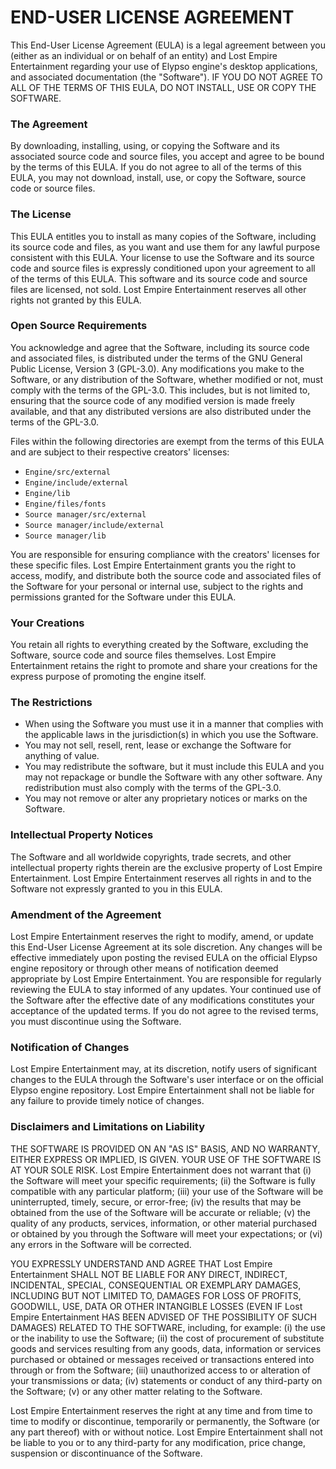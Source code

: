 # END-USER LICENSE AGREEMENT

This End-User License Agreement (EULA) is a legal agreement between you (either as an individual or on behalf of an entity) and Lost Empire Entertainment regarding your use of Elypso engine's desktop applications, and associated documentation (the "Software"). IF YOU DO NOT AGREE TO ALL OF THE TERMS OF THIS EULA, DO NOT INSTALL, USE OR COPY THE SOFTWARE.

### The Agreement

By downloading, installing, using, or copying the Software and its associated source code and source files, you accept and agree to be bound by the terms of this EULA. If you do not agree to all of the terms of this EULA, you may not download, install, use, or copy the Software, source code or source files.

### The License

This EULA entitles you to install as many copies of the Software, including its source code and files, as you want and use them for any lawful purpose consistent with this EULA. Your license to use the Software and its source code and source files is expressly conditioned upon your agreement to all of the terms of this EULA. This software and its source code and source files are licensed, not sold. Lost Empire Entertainment reserves all other rights not granted by this EULA.

### Open Source Requirements

You acknowledge and agree that the Software, including its source code and associated files, is distributed under the terms of the GNU General Public License, Version 3 (GPL-3.0). Any modifications you make to the Software, or any distribution of the Software, whether modified or not, must comply with the terms of the GPL-3.0. This includes, but is not limited to, ensuring that the source code of any modified version is made freely available, and that any distributed versions are also distributed under the terms of the GPL-3.0.

Files within the following directories are exempt from the terms of this EULA and are subject to their respective creators' licenses:

- `Engine/src/external`
- `Engine/include/external`
- `Engine/lib`
- `Engine/files/fonts`
- `Source manager/src/external`
- `Source manager/include/external`
- `Source manager/lib`

You are responsible for ensuring compliance with the creators' licenses for these specific files. Lost Empire Entertainment grants you the right to access, modify, and distribute both the source code and associated files of the Software for your personal or internal use, subject to the rights and permissions granted for the Software under this EULA.

### Your Creations

You retain all rights to everything created by the Software, excluding the Software, source code and source files themselves. Lost Empire Entertainment retains the right to promote and share your creations for the express purpose of promoting the engine itself.

### The Restrictions

- When using the Software you must use it in a manner that complies with the applicable laws in the jurisdiction(s) in which you use the Software.
- You may not sell, resell, rent, lease or exchange the Software for anything of value.
- You may redistribute the software, but it must include this EULA and you may not repackage or bundle the Software with any other software. Any redistribution must also comply with the terms of the GPL-3.0.
- You may not remove or alter any proprietary notices or marks on the Software.

### Intellectual Property Notices

The Software and all worldwide copyrights, trade secrets, and other intellectual property rights therein are the exclusive property of Lost Empire Entertainment. Lost Empire Entertainment reserves all rights in and to the Software not expressly granted to you in this EULA.

### Amendment of the Agreement

Lost Empire Entertainment reserves the right to modify, amend, or update this End-User License Agreement at its sole discretion. Any changes will be effective immediately upon posting the revised EULA on the official Elypso engine repository or through other means of notification deemed appropriate by Lost Empire Entertainment. You are responsible for regularly reviewing the EULA to stay informed of any updates. Your continued use of the Software after the effective date of any modifications constitutes your acceptance of the updated terms. If you do not agree to the revised terms, you must discontinue using the Software.

### Notification of Changes

Lost Empire Entertainment may, at its discretion, notify users of significant changes to the EULA through the Software's user interface or on the official Elypso engine repository. Lost Empire Entertainment shall not be liable for any failure to provide timely notice of changes.

### Disclaimers and Limitations on Liability

THE SOFTWARE IS PROVIDED ON AN "AS IS" BASIS, AND NO WARRANTY, EITHER EXPRESS OR IMPLIED, IS GIVEN. YOUR USE OF THE SOFTWARE IS AT YOUR SOLE RISK. Lost Empire Entertainment does not warrant that (i) the Software will meet your specific requirements; (ii) the Software is fully compatible with any particular platform; (iii) your use of the Software will be uninterrupted, timely, secure, or error-free; (iv) the results that may be obtained from the use of the Software will be accurate or reliable; (v) the quality of any products, services, information, or other material purchased or obtained by you through the Software will meet your expectations; or (vi) any errors in the Software will be corrected.

YOU EXPRESSLY UNDERSTAND AND AGREE THAT Lost Empire Entertainment SHALL NOT BE LIABLE FOR ANY DIRECT, INDIRECT, INCIDENTAL, SPECIAL, CONSEQUENTIAL OR EXEMPLARY DAMAGES, INCLUDING BUT NOT LIMITED TO, DAMAGES FOR LOSS OF PROFITS, GOODWILL, USE, DATA OR OTHER INTANGIBLE LOSSES (EVEN IF Lost Empire Entertainment HAS BEEN ADVISED OF THE POSSIBILITY OF SUCH DAMAGES) RELATED TO THE SOFTWARE, including, for example: (i) the use or the inability to use the Software; (ii) the cost of procurement of substitute goods and services resulting from any goods, data, information or services purchased or obtained or messages received or transactions entered into through or from the Software; (iii) unauthorized access to or alteration of your transmissions or data; (iv) statements or conduct of any third-party on the Software; (v) or any other matter relating to the Software.

Lost Empire Entertainment reserves the right at any time and from time to time to modify or discontinue, temporarily or permanently, the Software (or any part thereof) with or without notice. Lost Empire Entertainment shall not be liable to you or to any third-party for any modification, price change, suspension or discontinuance of the Software.